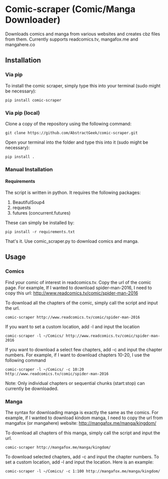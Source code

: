 # Comic-scraper (Comic/Manga Downloader)
Downloads comics and manga from various websites and creates cbz files from them.
Currently supports readcomics.tv, mangafox.me and mangahere.co

## Installation

### Via pip
To install the comic scraper, simply type this into your terminal (sudo might be necessary):
```
pip install comic-scraper
```

### Via pip (local)
Clone a copy of the repository using the following command:
```
git clone https://github.com/AbstractGeek/comic-scraper.git
```

Open your terminal into the folder and type this into it (sudo might be necessary):
```
pip install .
```

### Manual Installation

#### Requirements
The script is written in python. It requires the following packages:
1. BeautifulSoup4
2. requests
3. futures (concurrent.futures)

These can simply be installed by:
```
pip install -r requirements.txt
```
That's it. Use comic_scraper.py to download comics and manga.

## Usage
### Comics
Find your comic of interest in readcomics.tv. Copy the url of the comic page.
For example, If I wanted to download spider-man-2016, I need to copy this url:
http://www.readcomics.tv/comic/spider-man-2016

To download all the chapters of the comic, simply call the script and input the url.
```
comic-scraper http://www.readcomics.tv/comic/spider-man-2016
```

If you want to set a custom location, add -l and input the location
```
comic-scraper -l ~/Comics/ http://www.readcomics.tv/comic/spider-man-2016
```

If you want to download a select few chapters, add -c and input the chapter numbers.
For example, if I want to download chapters 10-20, I use the following command
```
comic-scraper -l ~/Comics/ -c 10:20 http://www.readcomics.tv/comic/spider-man-2016
```
Note: Only individual chapters or sequential chunks (start:stop) can currently be downloaded.

### Manga
The syntax for downloading manga is exactly the same as the comics. For example, if I wanted to download kindom manga, I need to copy the url from mangafox (or mangahere) website: http://mangafox.me/manga/kingdom/

To download all chapters of this manga, simply call the script and input the url.
```
comic-scraper http://mangafox.me/manga/kingdom/
```

To download selected chapters, add -c and input the chapter numbers. To set a custom location, add -l and input the location. Here is an example:
```
comic-scraper -l ~/Comics/ -c 1:100 http://mangafox.me/manga/kingdom/
```
